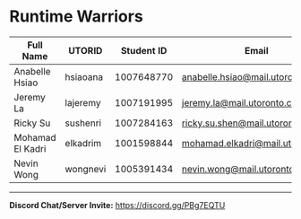 # Runtime Warriors
| Full Name | UTORID | Student ID | Email | Best Way to Contact |Discord Username |
|-----------|--------|------------|-------|---------------------|------------------|
|Anabelle Hsiao |hsiaoana |1007648770 |anabelle.hsiao@mail.utoronto.ca |2042290625 |AHAHA#0752 |
|Jeremy La |lajeremy |1007191995 |jeremy.la@mail.utoronto.ca |Discord/Email |birb#7874 |
|Ricky Su |sushenri |1007284163 |ricky.su.shen@mail.utoronto.ca |Discord/Email |elnagne13#9992 |
|Mohamad El Kadri |elkadrim |1001598844 |mohamad.elkadri@mail.utoronto.ca |Discord/Email |melkadri#6011 |
|Nevin Wong |wongnevi |1005391434 |nevin.wong@mail.utoronto.ca |Discord/Email |Nev#5710 |
---
**Discord Chat/Server Invite:** https://discord.gg/PBg7EQTU
